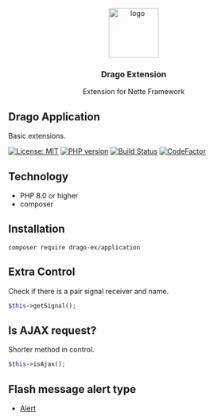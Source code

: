 <p align="center">
  <img src="https://avatars0.githubusercontent.com/u/11717487?s=400&u=40ecb522587ebbcfe67801ccb6f11497b259f84b&v=4" width="100" alt="logo">
</p>

<h3 align="center">Drago Extension</h3>
<p align="center">Extension for Nette Framework</p>

## Drago Application
Basic extensions.

[![License: MIT](https://img.shields.io/badge/License-MIT-yellow.svg)](https://raw.githubusercontent.com/drago-ex/application/master/license.md)
[![PHP version](https://badge.fury.io/ph/drago-ex%2Fapplication.svg)](https://badge.fury.io/ph/drago-ex%2Fapplication)
[![Build Status](https://travis-ci.org/drago-ex/application.svg?branch=master)](https://travis-ci.org/drago-ex/application)
[![CodeFactor](https://www.codefactor.io/repository/github/drago-ex/application/badge)](https://www.codefactor.io/repository/github/drago-ex/application)

## Technology
- PHP 8.0 or higher
- composer

## Installation
```
composer require drago-ex/application
```

## Extra Control

Check if there is a pair signal receiver and name.
```php
$this->getSignal();
```

## Is AJAX request?

Shorter method in control.
```php
$this->isAjax();
```

## Flash message alert type
- [Alert](https://github.com/drago-ex/application/blob/master/src/Drago/Application/UI/Alert.php)
